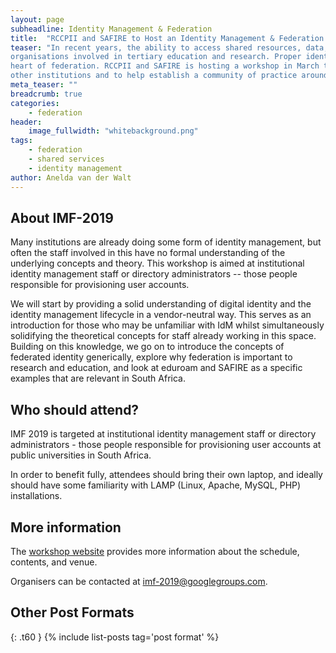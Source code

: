 ```yaml
---
layout: page
subheadline: Identity Management & Federation
title:  "RCCPII and SAFIRE to Host an Identity Management & Federation Workshop"
teaser: "In recent years, the ability to access shared resources, data, and services has become a hot topic for
organisations involved in tertiary education and research. Proper identity management practices and strategies lies at the
heart of federation. RCCPII and SAFIRE is hosting a workshop in March to further develop compency at universities and 
other institutions and to help establish a community of practice around these topics."
meta_teaser: ""
breadcrumb: true
categories:
    - federation
header:
    image_fullwidth: "whitebackground.png"
tags:
    - federation
    - shared services
    - identity management
author: Anelda van der Walt
---
```

## About IMF-2019

Many institutions are already doing some form of identity management, but often the staff involved in this have no formal
understanding of the underlying concepts and theory. This workshop is aimed at institutional identity management staff or
directory administrators -- those people responsible for provisioning user accounts. 

We will start by providing a solid 
understanding of digital identity and the identity management lifecycle in a vendor-neutral way. This serves as an introduction
for those who may be unfamiliar with IdM whilst simultaneously solidifying the theoretical concepts for staff already working
in this space. Building on this knowledge, we go on to introduce the concepts of federated identity generically, explore why 
federation is important to research and education, and look at eduroam and SAFIRE as a specific examples that are relevant in 
South Africa.

## Who should attend?

IMF 2019 is targeted at institutional identity management staff or directory administrators - those people responsible for provisioning user accounts at public universities in South Africa.

In order to benefit fully, attendees should bring their own laptop, and ideally should have some familiarity with LAMP (Linux, Apache, MySQL, PHP) installations.

## More information

The [workshop website](https://tenet-rccpii.github.io/identity-2019/) provides more information about the schedule, contents, and venue.

Organisers can be contacted at [imf-2019@googlegroups.com](imf-2019@googlegroups.com).


## Other Post Formats
{: .t60 }
{% include list-posts tag='post format' %}
